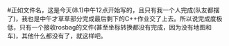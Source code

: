#正如文件名，这是今天(8.1)中午12点开始写的，且只有我一个人完成(队友都摆了)，我也是中午才草草部分完成最后剩下的C++作业交了上去。所以说完成度极低，只有一个接收rosbag的文件(甚至坐标转换都没有完成，因为没有地图和车)，其他什么都没有了，就这样吧。
